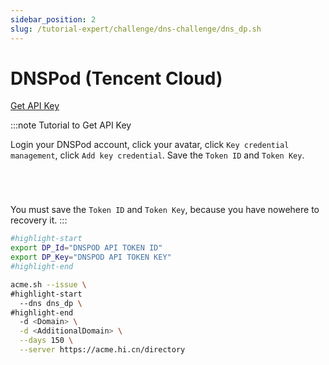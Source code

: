 ```yaml
---
sidebar_position: 2
slug: /tutorial-expert/challenge/dns-challenge/dns_dp.sh
---
```


# DNSPod (Tencent Cloud)

<p><a href="https://console.dnspod.cn/account/token/token" className="button button--secondary button--lg text--no-decoration">Get API Key</a></p>

:::note Tutorial to Get API Key

Login your DNSPod account, click your avatar, click `Key credential management`, click `Add key credential`.
Save the `Token ID` and `Token Key`.

<p><img srcset="/docs/dnspod-create-api-token-step-1.png 2x"></img></p>
<p><img srcset="/docs/dnspod-create-api-token-step-2.png 2x"></img></p>
<p><img srcset="/docs/dnspod-create-api-token-step-3.png 2x"></img></p>
<p><img srcset="/docs/dnspod-create-api-token-step-4.png 2x"></img></p>

You must save the `Token ID` and `Token Key`, because you have nowehere to recovery it.
:::

```bash
#highlight-start
export DP_Id="DNSPOD API TOKEN ID"
export DP_Key="DNSPOD API TOKEN KEY"
#highlight-end

acme.sh --issue \
#highlight-start
  --dns dns_dp \
#highlight-end
  -d <Domain> \
  -d <AdditionalDomain> \
  --days 150 \
  --server https://acme.hi.cn/directory
```

